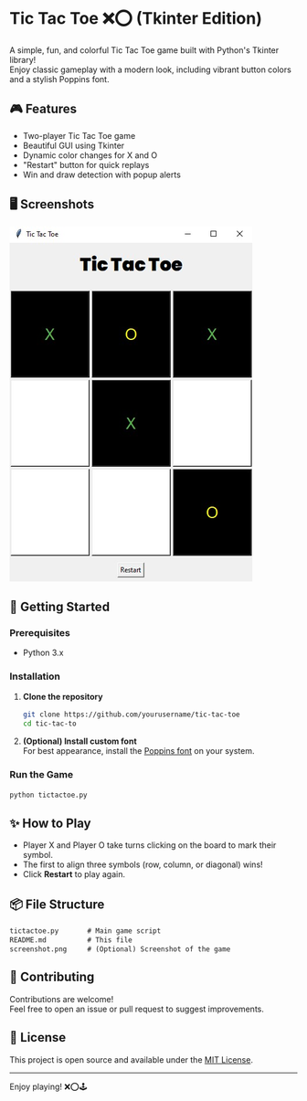 # Tic Tac Toe ❌⭕ (Tkinter Edition)

A simple, fun, and colorful Tic Tac Toe game built with Python's Tkinter library!  
Enjoy classic gameplay with a modern look, including vibrant button colors and a stylish Poppins font.

## 🎮 Features

- Two-player Tic Tac Toe game
- Beautiful GUI using Tkinter
- Dynamic color changes for X and O
- "Restart" button for quick replays
- Win and draw detection with popup alerts

## 🖥️ Screenshots

<!-- Add your screenshot here -->
![Tic Tac Toe Screenshot](Screenshot.jpg)

## 🚀 Getting Started

### Prerequisites

- Python 3.x

### Installation

1. **Clone the repository**  
   ```bash
   git clone https://github.com/yourusername/tic-tac-toe
   cd tic-tac-to
   ```

2. **(Optional) Install custom font**  
   For best appearance, install the [Poppins font](https://fonts.google.com/specimen/Poppins) on your system.

### Run the Game

```bash
python tictactoe.py
```

## ✨ How to Play

- Player X and Player O take turns clicking on the board to mark their symbol.
- The first to align three symbols (row, column, or diagonal) wins!
- Click **Restart** to play again.

## 📦 File Structure

```
tictactoe.py       # Main game script
README.md          # This file
screenshot.png     # (Optional) Screenshot of the game
```

## 🤝 Contributing

Contributions are welcome!  
Feel free to open an issue or pull request to suggest improvements.

## 📄 License

This project is open source and available under the [MIT License](LICENSE).

---

Enjoy playing! ❌⭕🕹️
